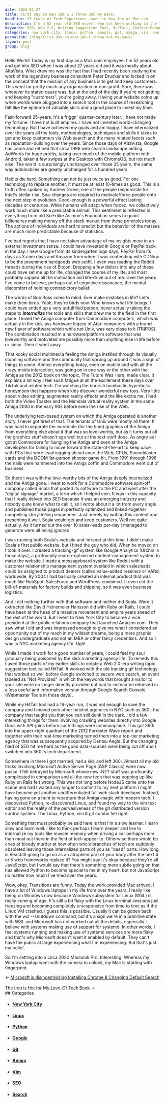 ```yaml
---
date: 2023-02-27
title: First Day on New Job & I Throw Out My Back!
headline: 25 Years of Tech Experience Leads to New Job at Moz.com
description: I'm a 52 year old SEO expert who has been working in the tech industry for over 25 years. After working at a spin-off of Commodore and a PR company in NYC, I created the Web 2.0-era writing suggestion tool HitTail. I have since done interesting things such as crawling websites directly into Google Docs with API-joins. Today, I'm starting a new journey as an employee of Moz.com and am excited to use my skills and experience.
keywords: SEO, Web 2.0, Writing Suggestion Tool, HitTail, Content-Management System, Tracking-Gif System, Messageboard System, Public Relations, Python, Linux, Vim, Git, Macbook Pro, Amiga, Commodore, 360i, Google Docs, API-Joins, NYC, Reddit, Mozilla, Employee, Tech Industry, Search, Reputation-Building
categories: new york city, linux, python, google, git, amiga, vim, seo, search
permalink: /blog/first-day-on-new-job-i-throw-out-my-back/
layout: post
group: blog
---
```



Hello World! Today is my first day as a Moz.com employee. I'm 52 years old and
got into SEO when I was about 27 years old and it was mostly about AltaVista.
What drew me was the fact that I had recently been studying the work of the
legendary business consultant Peter Drucker and locked in on the concept that
the mission of any business is to get and keep customers. This went for pretty
much any organization or non-profit. Sure, there was whatever its stated cause
was, but at the end of the day if you're not getting and keeping "customers",
you're going away. Having your website come up when words were plugged into a
search tool in the course of researching felt like the epitome of valuable
skills and a good place to invest my time.

Fast-forward 25-years. It's a friggn' quarter-century later. I have not made my
fortune. I have not built empires. I have not invented world-changing
technology. But I have achieved my goals and am happy. I have internalized over
the years all the tools, methodologies, techniques and skills it takes to get
and keep customers via Web search and the many related facets such as
reputation-building over the years. Since those days of AltaVista, Google has
come and refined that circa 1996 web search landscape adding AdWords for huge
profits, taking over much of the mobile platform with Android, taken a few
swipes at the Desktop with ChromeOS, but not much else. The world is
surprisingly unchanged over those 25 years, the same way automobiles are
greatly unchanged for a hundred years.

Habits die hard. Something can not be just twice as good. For one technology to
replace another, it must be at least 10-times as good. This is a truth often
spoken by Andrew Grove, one of the people responsible for Intel's stellar rise.
Sea-changes are required to motivate/force people onto the next step in
evolution. Good-enough is a powerful effect lasting decades or centuries. While
humans will adapt when forced, we collectively work much more like a
predictable animal. This sentiment is reflected in everything from old SciFi
like Asimov's Foundation series to quant billionaires making money off the
stock market from these principles today. The actions of individuals are hard
to predict but the behavior of the masses are much more predictable because of
statistics.

I've had regrets that I have not taken advantage of my insights more in an
external investment sense. I could have invested in Google or PayPal back in
the day. I new Google from its kindergarten logo days, PayPal from its days as
X.com days and Amazon from when it was contending with CDNow to be the
preeminent hardgoods web outfit. I even was reading the Reddit threads during
the rise of Bitcon. Dropping a few dollars into any of these could have set me
up for life, changed the course of my life, and most probably sapped all the
motivation and life-drive out of me. Over the years I've come to believe,
perhaps out of cognitive dissonance, the mental discomfort of holding
contradictory belief.

The words of Bob Ross come to mind: Ever make mistakes in life? Let's make them
birds. Yeah, they're birds now. Who knows what life brings. I could have ended
up a very unfulfilled person, never actually taking the steps to
***internalize*** the tools and skills that drew me to the field in the first
place. I loved the Amiga computer from Commodore computers, which was actually
in the kick-ass hardware legacy of Atari computers with a brand new flavor of
software which while not Unix, was very close to it (TRIPOS). The combination
resulted in a hardware/platform software that was loveworthy and motivated me
possibly more than anything else in life before or since. Then it went away.

That kooky social multimedia feeling the Amiga instilled through its visually
stunning software and the community that sprung up around it was a sign of
things to come. Almost everything today, even on mobile and with all the crazy
media interaction, was going on in one way or the other with the Amiga as the
2012 book on the topic, The Future Was Here, made clear. It explains a lot why
I feel such fatigue at all the excitement these days over TikTok and related
tech. I'm watching the boorish bombastic hyperbolic honeymoon that happens when
kids discover wonderful new toys. Very little about video editing, augmented
reality effects and the like excite me. I had both the Video Toaster and the
Mandala virtual reality system in the same Amiga 2000 in the early 90s before
even the rise of the Web.

The underlying text-based system on which the Amiga operated is another story.
I never got tired of that. The tenants of Unix were mostly all there. It was
hard to separate the incredible (for the time) graphics of the Amiga from
everything else about it that was so love-worthy, but as it turns out all the
graphics stuff doesn't age well but all the text-stuff does. As angry as I got
at Commodore for bungling the Amiga and even at the Amiga developers for
failing to move forward the state-of-the-art to keep pace with PCs that were
leapfrogging ahead once the Web, GPUs, Soundblaster cards and the DOOM
1st-person shooter game hit. From 1991 through 1996 the nails were hammered
into the Amiga coffin and Commodore went out of business.

So there I was with the love-worthy bits of the Amiga deeply internalized and
the Amiga gone. I went to work for a Commodore software spin-off company called
Scala that ported its software to the PC and went after the "digital signage"
market, a term which I helped coin. It was in this capacity that I really
delved into SEO because it was an emerging industry and nobody quite knew what
to call it, so I wrote about it a lot from every angle and published those
pages in perfectly optimized and linked-together compelling story-telling
sequences. Just merely by writing this content and presenting it well, Scala
would get and keep customers. Well not quite actually. As it turned out the
over 10 sales-leads per-day I managed to generate were all being ignored.

I was running both Scala's website and Intranet at this time. I didn't make
Scala's first public website, but I hired the guy who did. When he moved on I
took it over. I created a tracking-gif system like Google Analytics (Urchin in
those days), a profoundly search-optimized content-management system to make the
website. I made a messageboard system like Reddit with a customer relationship
management system overlaid in which salesleads could be assigned to product
dealers (called value-added resellers or VARs) worldwide. By 2004 I had
basically created an internal product that was much like HubSpot, SalesForce
and WordPress combined. It even did the bill-of-materials for factory builds
and shipping, so it was even business logistics.

And I did nothing further with that software and neither did Scala. Were it
extracted like David Heinemeier Hansson did with Ruby on Rails, I could have
been at the head of a massive movement and empire years ahead of the rest of
the world. But I went to New York City to become a vice president at the public
relations company that launched Amazon.com. They saw what I did and was
impressed enough to give me what I considered an opportunity out of my reach in
my wildest dreams, being a mere graphic design undergraduate and not an MBA or
other fancy credentials. And so I was in NYC marketing agency life. Ugh!

While I made it work for a good number of years, I could feel my soul gradually
being poisoned by the slick marketing agency life. To remedy this I used those
parts of my earlier skills to create a Web 2.0-era writing topic suggestion
tool called HitTail. It worked with the old tracking gif technology that worked
so well before Google switched to secure web search, an event labeled as "Not
Provided" in which the keywords that brought a visitor to your site were no
longer directly provided but had to instead be retrieved in a less useful and
informative version through Google Search Console (Webmaster Tools in those
days).

While my HitTail tool had a 16-year run, it was not enough to save the company
and I moved onto other hotshot agencies in NYC such as 360i, the company that
taught you that you can still dunk in the dark. I did a few interesting things
for them involving crawling websites directly into Google Docs with API-joins
before such things were commonplace. This got 360i into the upper-right
quadrant of the 2012 Forrester Wave report and together with their real-time
marketing turned them into a top-tier marketing agency that was subsequently
acquired by Dentsu Aegis. But the changing filed of SEO hit me hard as the good
data-sources were being cut off and I switched into 360i's tech department.

Somewhere in there I got married, had a kid, and left 360i. Almost all my old
tricks involving Microsoft Active Server Page (ASP Classic) were now passe. I
felt betrayed by Microsoft whose new .NET stuff was profoundly complicated in
comparison and all the new tech that was popping up like Ruby on Rails felt
wrong. This was not long before NodeJS came onto the scene and had I waited any
longer to commit to my next platform I might have become yet another
undifferentiated full web stack developer. Instead, having gone on a hunt to
recapture that Amiga-magic with modern tech, I discovered Python, re-discovered
Linux, and found my way to the vim text editor and the reality of the
pervasiveness of the git distributed version control system. The Linux, Python,
vim & git combo felt right.

Something that must probably be said here is that I'm a slow learner. I learn
slow and learn well. I like to think perhaps I learn deeper and like to
internalize my tools like muscle memory when driving a car perhaps more than
most out there in the field of tech appear to. Otherwise there would be cries
of bloody murder at how often whole branches of tech are suddenly obsoleted
leaving those internalized parts of you as "dead" parts. How long is ReactJS
going to go on as an atrophied part of your body after the next 4 or 5 web
frameworks replace it? You might say it's okay because they're all JavaScript,
but I would say that there's something more subtle going on that has allowed
Python to become special to me in my heart, but not JavaScript no matter how
much I've tried over the years.

Wow, okay. Transitions are funny. Today the work-provided Mac arrived. I have a
lot of Windows laptops in my life from over the years. I really like being on
Windows now because Windows subsystem for Linux (WSL) is really coming of age.
It's still a bit flaky with the Linux terminal sessions just freezing and
becoming completely unresponsive from time to time as if the Linux VM crashed.
I guess this is possible. Usually it can be gotten back with the wsl --shutdown
command, but it's a sign we're in a primitive state with WSL and Microsoft has
not worked out all the details, especially I believe with systems making use of
support for systemd. In other words, I feel systems running and making use of
systemd services are more flaky and that's why Microsoft doesn't want it
enabled by default. They can't have the public at large experiencing what I'm
experiencing. But that's just my belief.

So I'm settling into a circa 2020 Macbook Pro. Interesting. Whereas my Windows
laptop went with the camera to unlock, my Mac is starting with fingerprint.


<div class="arrow-links"><div class="post-nav-prev"><span class="arrow">&larr;&nbsp;</span><a href="/blog/microsoft-is-disincentivizing-installing-chrome-changing-default-search/">Microsoft is disincentivizing Installing Chrome & Changing Default Search</a></div> &nbsp; <div class="post-nav-next"><a href="/blog/the-iron-is-hot-for-my-love-of-tech-book/">The Iron is Hot for My Love-Of Tech Book</a><span class="arrow">&nbsp;&rarr;</span></div></div>
## Categories

<ul>
<li><h4><a href='/new-york-city/'>New York City</a></h4></li>
<li><h4><a href='/linux/'>Linux</a></h4></li>
<li><h4><a href='/python/'>Python</a></h4></li>
<li><h4><a href='/google/'>Google</a></h4></li>
<li><h4><a href='/git/'>Git</a></h4></li>
<li><h4><a href='/amiga/'>Amiga</a></h4></li>
<li><h4><a href='/vim/'>Vim</a></h4></li>
<li><h4><a href='/seo/'>SEO</a></h4></li>
<li><h4><a href='/search/'>Search</a></h4></li></ul>